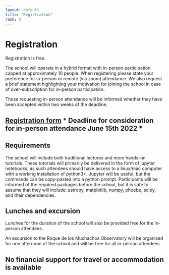 ```yaml
---
layout: default
title: "Registration"
rank: 2
---
```

# Registration

Registration is free.

The school will operate in a hybrid format with in-person participation capped at approximately 10 people.  When registering please state your preference for in-person or remote (via zoom) attendance.  We also request a brief statement highlighting your motivation for joining the school in case of over-subscription for in-person participation.

Those requesting in-person attendance will be informed whether they have been accepted within two weeks of the deadline.

## [Registration form](https://docs.google.com/forms/d/e/1FAIpQLScaVcu1drZViepYn_UZ1cHutmKqg0OJNNnxt_yAsP8-JnXuLg/viewform) * Deadline for consideration for in-person attendance June 15th 2022 *

## Requirements

The school will include both traditional lectures and more hands-on tutorials.  These tutorials will primarily be delivered in the form of jupyter notebooks, as such attendees should have access to a linux/mac computer with a working installation of python3+.  Jupyter will be useful, but the commands can be copy-pasted into a python prompt.  Participants will be informed of the required packages before the school, but it is safe to assume that they will include: astropy, matplotlib, numpy, phoebe, scipy, and their dependencies.

## Lunches and excursion

Lunches for the duration of the school will also be provided free for the in-person attendees.

An excursion to the Roque de los Muchachos Observatory will be organised for one afternoon of the school and will be free for all in-person attendees.

## No financial support for travel or accommodation is available
